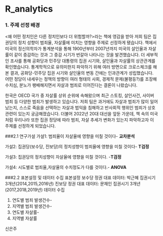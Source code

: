 # R_analytics

### 1. 주제 선정 배경
<왜 어떤 정치인은 다른 정치인보다 더 위험할까?>라는 책에 영감을 받아 저희 팀은 집권당의 정치 성향이 범죄율, 자살률에 미치는 영향을 주제로 선정하게 됐습니다. 책에서 미국의 정신의학자가 통계분석을 통해 1900년부터 2007년까지 미국의 살인율과 자살률이 같이 증감하는 것과 그 증감 시기가 번갈아 나타나는 것을 발견했습니다. 더 세부적인 조사를 통해 공화당과 민주당 대통령의 집권 시기와, 살인율과 자살률의 상관관계를 확인했습니다. 통계학적으로 유의미한지 파악하기 위해 여러 방면으로 크로스체크를 해 본 결과, 공화당-민주당 집권 시기와 살인율의 변동 간에는 인과관계가 성립했습니다. 어떤 정당이 내세우는 정책의 방향이 여러 형태의 사회, 경제적 문제(불평등?)를 조장해 수치심, 분노가 팽배해지면서 자살과 범죄로 이어진다는 결론이 나왔습니다.

한국은 OECD 국가 중 자살률 상위 순위에 속해왔으며 최근 스토킹, 살인사건, 사이버 범죄 등 다양한 범죄가 발생하고 있습니다. 저희 팀은 과거에도 자살과 범죄가 많이 일어났는지, 스스로 죽음을 선택하는 자살과 법익을 침해하고 반사회적 행위인 범죄가 상호 관련이 있는지 궁금해졌습니다. 더불어 2022년 20대 대선을 앞둔 가운데, 책 속의 미국처럼 우리나라 또한 집권 정당에 따라 범죄, 자살 추세가 변화가 있는지 파악하고자 이 주제를 선정하게 되었습니다.


###2.1 연구가설
가설1: 범죄율이 자살율에 영향을 미칠 것이다- **교차분석**

가설2: 집권당(보수당, 진보당)의 정치성향이 범죄율에 영향을 미칠 것이다- **T검정**

가설3: 집권당의 정치성향이 자살율에 영향을 미칠 것이다. -**T검정**

가설4: 시도별로 범죄율,자살율의 수치정도가 다를 것이다.- **ANOVA**

###2.2 표본설정 및 데이터 수집 
표본설정 
보수당 정권 대표 데이터: 박근혜 집권시기 3개년(2014,2015,2016년) 
진보당 정권 대표 데이터: 문재인 집권시기 3개년(2017,2018,2019년)
데이터 수집
1. 연도별 범죄 발생건수- 
2. 지역별 범죄 발생건수- 
3. 연도별 자살률-
4. 지역별 자살률

신은주

